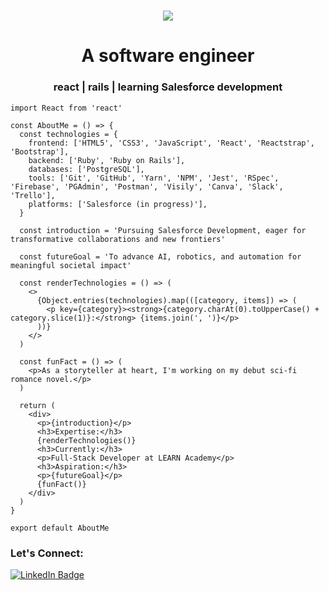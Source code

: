 <h1 align="center">
    <img src="https://readme-typing-svg.herokuapp.com/?lines=Hi,+I'm+Jeremie!+👋🏽;Nice+to+meet+you!+🙂&center=true&size=30&color=29d2a">
</h1>

<h1 align="center">A software engineer</h1>
<h3 align="center">react | rails | learning Salesforce development</h3>

```
import React from 'react'

const AboutMe = () => {
  const technologies = {
    frontend: ['HTML5', 'CSS3', 'JavaScript', 'React', 'Reactstrap', 'Bootstrap'],
    backend: ['Ruby', 'Ruby on Rails'],
    databases: ['PostgreSQL'],
    tools: ['Git', 'GitHub', 'Yarn', 'NPM', 'Jest', 'RSpec', 'Firebase', 'PGAdmin', 'Postman', 'Visily', 'Canva', 'Slack', 'Trello'],
    platforms: ['Salesforce (in progress)'],
  }

  const introduction = 'Pursuing Salesforce Development, eager for transformative collaborations and new frontiers'

  const futureGoal = 'To advance AI, robotics, and automation for meaningful societal impact'

  const renderTechnologies = () => (
    <>
      {Object.entries(technologies).map(([category, items]) => (
        <p key={category}><strong>{category.charAt(0).toUpperCase() + category.slice(1)}:</strong> {items.join(', ')}</p>
      ))}
    </>
  )

  const funFact = () => (
    <p>As a storyteller at heart, I'm working on my debut sci-fi romance novel.</p>
  )

  return (
    <div>
      <p>{introduction}</p>
      <h3>Expertise:</h3>
      {renderTechnologies()}
      <h3>Currently:</h3>
      <p>Full-Stack Developer at LEARN Academy</p>
      <h3>Aspiration:</h3>
      <p>{futureGoal}</p>
      {funFact()}
    </div>
  )
}

export default AboutMe
```

<h3 align="left">Let's Connect:</h3>
<p align="left">
  <a href="https://linkedin.com/in/jeremiejoseph" target="_blank">
    <img src="https://img.shields.io/badge/-Jeremie%20Joseph-blue?style=flat-square&logo=Linkedin&logoColor=white&link=https://linkedin.com/in/jeremiejoseph" alt="LinkedIn Badge">
  </a>
</p>
